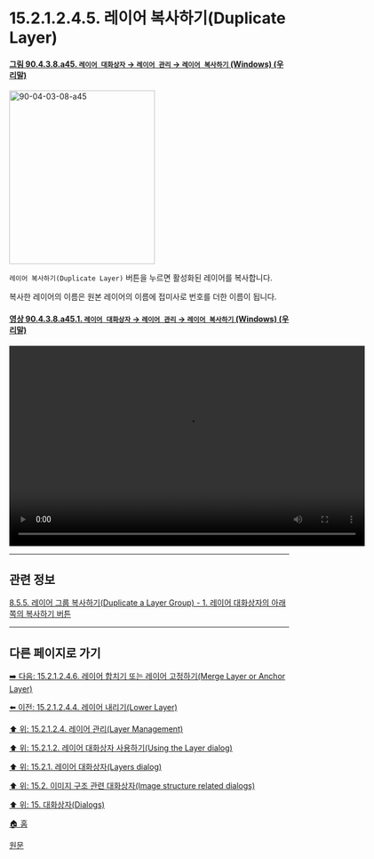 # 15.2.1.2.4.5. 레이어 복사하기(Duplicate Layer)

<a id="90-04-03-08-a45"></a>

#### [그림 90.4.3.8.a45. `레이어 대화상자` → `레이어 관리` → `레이어 복사하기` (Windows) (우리말)](./90-04-03-08-bottom_bar_buttons.md#90-04-03-08-a45)
<img width="262" height="312" alt="90-04-03-08-a45" src="https://github.com/wonder13662/gimp/assets/15767104/4a461554-8abf-4735-855a-1ddc8a4d1e98" />

`레이어 복사하기(Duplicate Layer)` 버튼을 누르면 활성화된 레이어를 복사합니다.

복사한 레이어의 이름은 원본 레이어의 이름에 접미사로 번호를 더한 이름이 됩니다.

<a id="90-04-03-08-a45-01"></a>

#### [영상 90.4.3.8.a45.1. `레이어 대화상자` → `레이어 관리` → `레이어 복사하기` (Windows) (우리말)](./90-04-03-08-bottom_bar_buttons.md#90-04-03-08-a45-01)
<video controls="controls" width="640" height="360" src="https://github.com/wonder13662/gimp/assets/15767104/57742271-855b-4070-a081-68e4d54f5a26"></video>

***

## 관련 정보

[8.5.5. 레이어 그룹 복사하기(Duplicate a Layer Group) - 1. 레이어 대화상자의 아래쪽의 복사하기 버튼](./08-05-05-duplicate_a_layer_group.md#08-05-05-s1)

***

## 다른 페이지로 가기

[➡️ 다음: 15.2.1.2.4.6. 레이어 합치기 또는 레이어 고정하기(Merge Layer or Anchor Layer)](./15-02-01-02-04-06-merge_layers_n_anchor_layer.md)

[⬅️ 이전: 15.2.1.2.4.4. 레이어 내리기(Lower Layer)](./15-02-01-02-04-04-lower_layer.md)

[⬆️ 위: 15.2.1.2.4. 레이어 관리(Layer Management)](./15-02-01-02-04-00-layer_management.md)

[⬆️ 위: 15.2.1.2. 레이어 대화상자 사용하기(Using the Layer dialog)](./15-02-01-02-00-using_the_layer_dialog.md)

[⬆️ 위: 15.2.1. 레이어 대화상자(Layers dialog)](./15-02-01-00-layers-dialog.md)

[⬆️ 위: 15.2. 이미지 구조 관련 대화상자(Image structure related dialogs)](./15-02-00-image-structure-related-dialogs.md)

[⬆️ 위: 15. 대화상자(Dialogs)](./15-00-dialogs.md)

[🏠 홈](./00-home.md)

[원문](https://docs.gimp.org/2.10/ko/gimp-dialogs-structure.html)